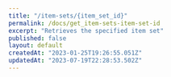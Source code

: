 ```yaml
---
title: "/item-sets/{item_set_id}"
permalink: /docs/get_item-sets-item-set-id
excerpt: "Retrieves the specified item set"
published: false
layout: default
createdAt: "2023-01-25T19:26:55.051Z"
updatedAt: "2023-07-19T22:28:53.502Z"
---
```

